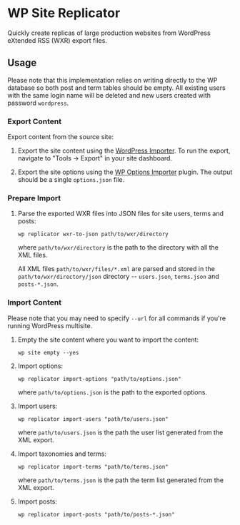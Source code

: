 # WP Site Replicator

Quickly create replicas of large production websites from WordPress eXtended RSS (WXR) export files.

## Usage

Please note that this implementation relies on writing directly to the WP database so both post and term tables should be empty. All existing users with the same login name will be deleted and new users created with password `wordpress`.


### Export Content

Export content from the source site:

1. Export the site content using the [WordPress Importer](https://wordpress.org/plugins/wordpress-importer/). To run the export, navigate to "Tools &rarr; Export" in your site dashboard.

2. Export the site options using the [WP Options Importer](https://wordpress.org/plugins/options-importer/) plugin. The output should be a single `options.json` file.


### Prepare Import

1. Parse the exported WXR files into JSON files for site users, terms and posts:

	   wp replicator wxr-to-json path/to/wxr/directory

   where `path/to/wxr/directory` is the path to the directory with all the XML files.

   All XML files `path/to/wxr/files/*.xml` are parsed and stored in the `path/to/wxr/directory/json` directory -- `users.json`, `terms.json` and `posts-*.json`.


### Import Content

Please note that you may need to specify `--url` for all commands if you're running WordPress multisite.

1. Empty the site content where you want to import the content:

	   wp site empty --yes

2. Import options:

	   wp replicator import-options "path/to/options.json"

   where `path/to/options.json` is the path to the exported options.

3. Import users:

	   wp replicator import-users "path/to/users.json"

   where `path/to/users.json` is the path the user list generated from the XML export.

4. Import taxonomies and terms:

	   wp replicator import-terms "path/to/terms.json"

   where `path/to/terms.json` is the path the term list generated from the XML export.

5. Import posts:

	   wp replicator import-posts "path/to/posts-*.json"
